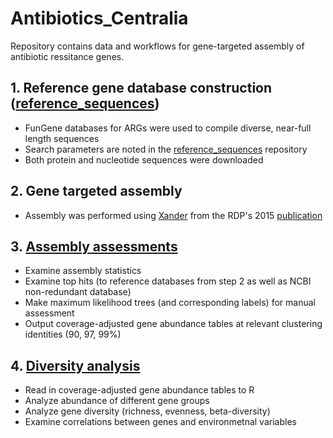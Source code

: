 # Antibiotics_Centralia
Repository contains data and workflows for gene-targeted assembly of antibiotic ressitance genes. 

## 1. Reference gene database construction ([reference_sequences](https://github.com/ShadeLab/PAPER_Dunivin_Antibiotics_2017/tree/master/reference_sequences))
- FunGene databases for ARGs were used to compile diverse, near-full length sequences 
- Search parameters are noted in the [reference_sequences](https://github.com/ShadeLab/PAPER_Dunivin_Antibiotics_2017/tree/master/reference_sequences) repository
- Both protein and nucleotide sequences were downloaded

## 2. Gene targeted assembly
- Assembly was performed using [Xander](https://github.com/rdpstaff/Xander_assembler) from the RDP's 2015 [publication](https://microbiomejournal.biomedcentral.com/articles/10.1186/s40168-015-0093-6)

## 3. [Assembly assessments](https://github.com/ShadeLab/PAPER_Dunivin_Antibiotics_2017/tree/master/assembly_assessments)
- Examine assembly statistics 
- Examine top hits (to reference databases from step 2 as well as NCBI non-redundant database)
- Make maximum likelihood trees (and corresponding labels) for manual assessment
- Output coverage-adjusted gene abundance tables at relevant clustering identities (90, 97, 99%)

## 4. [Diversity analysis](https://github.com/ShadeLab/PAPER_Dunivin_Antibiotics_2017/tree/master/diversity_analysis)
- Read in coverage-adjusted gene abundance tables to R
- Analyze abundance of different gene groups
- Analyze gene diversity (richness, evenness, beta-diversity)
- Examine correlations between genes and environmetnal variables
